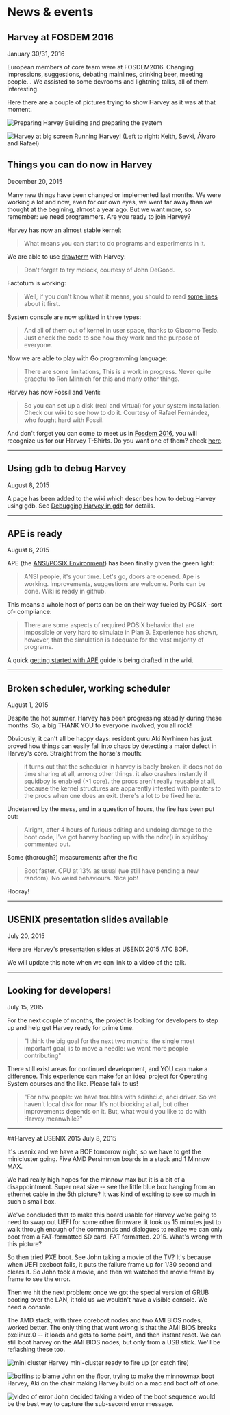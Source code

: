 # News & events

<a name="FOSDEM 2016"></a>

## Harvey at FOSDEM 2016
January 30/31, 2016

European members of core team were at FOSDEM2016.
Changing impressions, suggestions, debating mainlines, drinking beer, meeting people...
We assisted to some devrooms and lightning talks, all of them interesting.

Here there are a couple of pictures trying to show Harvey as it was at that moment.

![Preparing Harvey](img/fosdem2016/photo_2016-02-11_00-27-30.jpg)
Building and preparing the system

![Harvey at big screen](img/fosdem2016/photo_2016-02-11_00-27-40.jpg)
Running Harvey! (Left to right: Keith, Sevki, Álvaro and Rafael)


<a name="Factotum, Fossil disk, Go and drawterming Harvey"></a>

## Things you can do now in Harvey
December 20, 2015

Many new things have been changed or implemented last months. We were working a lot and now, even for our own eyes, we went far away than we thought at the begining, almost a year ago. But we want more, so remember: we need programmers. Are you ready to join Harvey?

Harvey has now an almost stable kernel:

>What means you can start to do programs and experiments in it.

We are able to use [drawterm](https://github.com/0intro/drawterm) with Harvey:

>Don't forget to try mclock, courtesy of John DeGood.

Factotum is working:

>Well, if you don't know what it means, you should to read [some lines](http://plan9.bell-labs.com/plan9/factotum.html) about it first.

System console are now splitted in three types:

>And all of them out of kernel in user space, thanks to Giacomo Tesio. Just check the code to see how they work and the purpose of everyone.

Now we are able to play with Go programming language:

>There are some limitations, This is a work in progress. Never quite graceful to Ron Minnich for this and many other things.

Harvey has now Fossil and Venti:

>So you can set up a disk (real and virtual) for your system installation. Check our wiki to see how to do it. Courtesy of Rafael Fernández, who fought hard with Fossil.

And don't forget you can come to meet us in [Fosdem 2016](http://fosdem.org), you will recognize us for our Harvey T-Shirts. Do you want one of them? check [here](http://www.zazzle.com/harvey_os_supplies).

---

<a name="debugging-harvey-gdb"></a>
## Using gdb to debug Harvey
August 8, 2015

A page has been added to the wiki which describes how to debug Harvey using gdb.  See [Debugging Harvey in gdb](https://github.com/Harvey-OS/harvey/wiki/Debugging-Harvey-in-gdb) for details.

---

<a name="ape-is-ready"></a>
## APE is ready
August 6, 2015

APE (the [ANSI/POSIX Environment](http://plan9.bell-labs.com/sys/doc/ape.html)) has been finally given the green light:

>ANSI people, it's your time. Let's go, doors are opened. Ape is working.
>Improvements, suggestions are welcome. Ports can be done. Wiki is ready in github.

This means a whole host of ports can be on their way fueled by POSIX -sort of- compliance:

>  There are some aspects of required POSIX behavior that are impossible or very hard to simulate in Plan 9.
>  Experience has shown, however, that the simulation is adequate for the vast majority of programs.

A quick [getting started with APE](https://github.com/Harvey-OS/ape/wiki/Getting-Started) guide is being drafted in the wiki.

---

<a name="broken-scheduler"></a>
## Broken scheduler, working scheduler
August 1, 2015	

Despite the hot summer, Harvey has been progressing steadily during these months. So, a big THANK YOU to everyone involved, you all rock!

Obviously, it can't all be happy days: resident guru Aki Nyrhinen has just proved how things can easily fall into chaos by detecting a major defect in Harvey's core. Straight from the horse's mouth:

>it turns out that the scheduler in harvey is badly broken.
>it does not do time sharing at all, among other things.
>it also crashes instantly if squidboy is enabled (>1 core).
>the procs aren't really reusable at all, because the kernel structures are apparently infested with pointers to the procs when one does an exit.
>there's a lot to be fixed here.

Undeterred by the mess, and in a question of hours, the fire has been put out:

>Alright, after 4 hours of furious editing and undoing damage to the boot code, I've got harvey booting up with the ndnr() in squidboy commented out.

Some (thorough?) measurements after the fix:

>Boot faster.
>CPU at 13% as usual (we still have pending a new random).
>No weird behaviours.
>Nice job!

Hooray!

---

<a name="usenix-2015-materials"></a>
## USENIX presentation slides available 
July 20, 2015

Here are Harvey's [presentation slides](docs/Harvey-Usenix-2015-ATC-BOF-slides.pdf) at USENIX 2015 ATC BOF.

We will update this note when we can link to a video of the talk.

---

<a name="developers-wanted"></a>
## Looking for developers!
July 15, 2015

For the next couple of months, the project is looking for developers to step up and help get Harvey ready for prime time.

> "I think the big goal for the next two months, the single most important goal, is to move a needle: we want more people contributing"

There still exist areas for continued development, and YOU can make a difference. This experience can make for an ideal project for Operating System courses and the like. Please talk to us!

> "For new people: we have troubles with sdiahci.c, ahci driver. So we haven't local disk for now. It's not blocking at all, but other improvements depends on it. But, what would you like to do with Harvey meanwhile?"

---

<a name="usenix-2015"></a>
##Harvey at USENIX 2015
July 8, 2015


It's usenix and we have a BOF tomorrow night, so we have to get the
minicluster going. Five AMD Persimmon boards in a stack and 1 Minnow
MAX.

We had really high hopes for the minnow max but it is a bit of a
disappointment. Super neat size -- see the little blue box hanging
from an ethernet cable in the 5th picture? It was kind of exciting to
see so much in such a small box.

We've concluded that to make this board usable for Harvey we're going
to need to swap out UEFI for some other firmware. it took us 15
minutes just to walk through enough of the commands and dialogues to
realize we can only boot from a FAT-formatted SD card. FAT
formatted. 2015. What's wrong with this picture?

So then tried PXE boot. See John taking a movie of the TV? It's
because when UEFI pxeboot fails, it puts the failure frame up for 1/30
second and clears it. So John took a movie, and then we watched the
movie frame by frame to see the error. 

Then we hit the next problem: once we
got the special version of GRUB booting over the LAN, it told
us we wouldn't have a visible console. We need a console.

The AMD stack, with three coreboot nodes and two AMI BIOS nodes,
worked better. The only thing that went wrong is that the AMI BIOS
breaks pxelinux.0 -- it loads and gets to some point, and then instant
reset. We can still boot harvey on the AMI BIOS nodes, but only from a USB stick. 
We'll be reflashing these too. 

![mini cluster](img/usenix2015/mini-cluster.jpg)
Harvey mini-cluster ready to fire up (or catch fire)

![boffins to blame](img/usenix2015/boffins-to-blame.jpg)
John on the floor, trying to make the minnowmax boot
Harvey, Aki on the chair making Harvey build on a mac and boot off of one.

![video of error](img/usenix2015/video-of-error.jpg)
John decided taking a video of the boot sequence would
be the best way to capture the sub-second error message.
